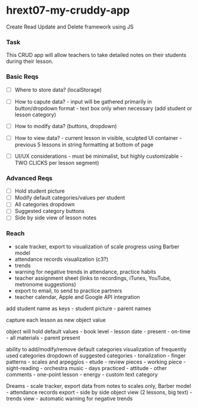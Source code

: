 # hrext07-my-cruddy-app
Create Read Update and Delete framework using JS



### Task
This CRUD app will allow teachers to take detailed notes on their students during their lesson.

### Basic Reqs
- [ ] Where to store data? (localStorage)
- [ ] How to capute data?
		- input will be gathered primarily in button/dropdown format
		- text box only when necessary (add student or lesson category)
- [ ] How to modify data? (buttons, dropdown)
- [ ] How to view data?
		- current lesson in visible, sculpted UI container
		- previous 5 lessons in string formatting at bottom of page
- [ ] UI/UX considerations 
		- must be minimalist, but highly customizable
		- TWO CLICKS per lesson segment)


### Advanced Reqs
- [ ] Hold student picture
- [ ] Modify default categories/values per student
- [ ] All categories dropdown
- [ ] Suggested category buttons
- [ ] Side by side view of lesson notes 

### Reach
- scale tracker, export to visualization of scale progress using Barber model
- attendance records visualization (c3?)
- trends
- warning for negative trends in attendance, practice habits
- teacher assignment sheet (links to recordings, iTunes, YouTube, metronome suggestions)
- export to email, to send to practice partners
- teacher calendar, Apple and Google API integration

add student name as keys
	- student picture
	- parent names

capture each lesson as new object value

object will hold default values
	- book level
	- lesson date
	- present
	- on-time
	- all materials
	- parent present


ability to add/modify/remove default categories
visualization of frequently used categories
dropdown of suggested categories
	- tonalization
	- finger patterns
	- scales and arpeggios
	- etude
	- review pieces
	- working piece
	- sight-reading
	- orchestra music
	- days practiced
	- attitude
	- other comments
	- one-point lesson
	- energy
	- custom text category


Dreams
	- scale tracker, export data from notes to scales only, Barber model
	- attendance records export
	- side by side object view (2 lessons, big text)
	- trends view
	- automatic warning for negative trends